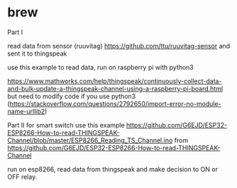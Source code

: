 # brew


Part I

read data from sensor (ruuvitag) https://github.com/ttu/ruuvitag-sensor and sent it to thingspeak

use this example to read data, run on raspberry pi with python3

https://www.mathworks.com/help/thingspeak/continuously-collect-data-and-bulk-update-a-thingspeak-channel-using-a-raspberry-pi-board.html 
 but need to modify code if you use python3 (https://stackoverflow.com/questions/2792650/import-error-no-module-name-urllib2)


Part II
for smart switch use this example https://github.com/G6EJD/ESP32-ESP8266-How-to-read-THINGSPEAK-Channel/blob/master/ESP8266_Reading_TS_Channel.ino from https://github.com/G6EJD/ESP32-ESP8266-How-to-read-THINGSPEAK-Channel

run on esp8266, read data from thingspeak and make decision to ON or OFF relay.




